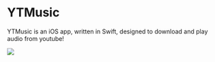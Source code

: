 # YTMusic
YTMusic is an iOS app, written in Swift, designed to download and play audio from youtube!

<img src="https://github.com/patrickjames242/YTMusic/blob/master/Screen%20Shots/Simulator%20Screen%20Shot%20-%20iPhone%20X%20-%202018-10-18%20at%2013.03.35_iphonexspacegrey_portrait.png">



